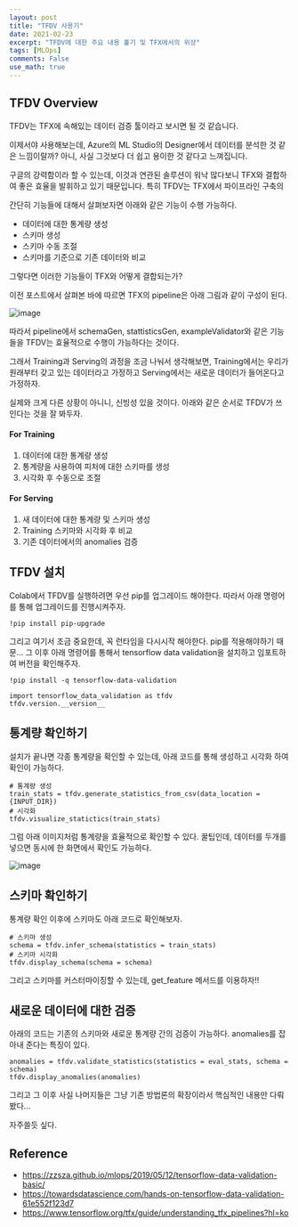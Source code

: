 ```yaml
---
layout: post
title: "TFDV 사용기"
date: 2021-02-23
excerpt: "TFDV에 대한 주요 내용 훑기 및 TFX에서의 위상"
tags: [MLOps]
comments: False
use_math: true
---
```


## TFDV Overview
TFDV는 TFX에 속해있는 데이터 검증 툴이라고 보시면 될 것 같습니다.

이제서야 사용해보는데, Azure의 ML Studio의 Designer에서 데이터를 분석한 것 같은 느낌이랄까? 아니, 사실 그것보다 더 쉽고 용이한 것 같다고 느껴집니다.

구글의 강력함이라 할 수 있는데, 이것과 연관된 솔루션이 워낙 많다보니 TFX와 결합하여 좋은 효율을 발휘하고 있기 때문입니다.
특히 TFDV는 TFX에서 파이프라인 구축의 

간단히 기능들에 대해서 살펴보자면 아래와 같은 기능이 수행 가능하다.

* 데이터에 대한 통계량 생성
* 스키마 생성
* 스키마 수동 조절
* 스키마를 기준으로 기존 데이터와 비교

그렇다면 이러한 기능들이 TFX와 어떻게 결합되는가?

이전 포스트에서 살펴본 바에 따르면 TFX의 pipeline은 아래 그림과 같이 구성이 된다.

![image](https://user-images.githubusercontent.com/49096513/108688974-dca12280-753b-11eb-9399-039e755e406e.png)

따라서 pipeline에서 schemaGen, stattisticsGen, exampleValidator와 같은 기능들을 TFDV는 효율적으로 수행이 가능하다는 것이다.

그래서 Training과 Serving의 과정을 조금 나눠서 생각해보면, Training에서는 우리가 원래부터 갖고 있는 데이터라고 가정하고 Serving에서는 새로운 데이터가 들어온다고 가정하자.

실제와 크게 다른 상황이 아니니, 신빙성 있을 것이다. 아래와 같은 순서로 TFDV가 쓰인다는 것을 잘 봐두자.

#### For Training
1. 데이터에 대한 통계량 생성
2. 통계량을 사용하여 피처에 대한 스키마를 생성
3. 시각화 후 수동으로 조절

#### For Serving
1. 새 데이터에 대한 통계량 및 스키마 생성
2. Training 스키마와 시각화 후 비교
3. 기존 데이터에서의 anomalies 검증

## TFDV 설치
Colab에서 TFDV를 실행하려면 우선 pip를 업그레이드 해야한다. 따라서 아래 명령어를 통해 업그레이드를 진행시켜주자.

~~~
!pip install pip-upgrade
~~~

그리고 여기서 조금 중요한데, 꼭 런타임을 다시시작 해야한다. pip를 적용해야하기 때문… 그 이후 아래 명령어를 통해서 tensorflow data validation을 설치하고 임포트하여 버전을 확인해주자.
~~~
!pip install -q tensorflow-data-validation

import tensorflow_data_validation as tfdv
tfdv.version.__version__
~~~

## 통계량 확인하기
설치가 끝나면 각종 통계량을 확인할 수 있는데, 아래 코드를 통해 생성하고 시각화 하여 확인이 가능하다.
~~~
# 통계량 생성
train_stats = tfdv.generate_statistics_from_csv(data_location = {INPUT_DIR})
# 시각화
tfdv.visualize_statictics(train_stats)
~~~

그럼 아래 이미지처럼 통계량을 효율적으로 확인할 수 있다. 꿀팁인데, 데이터를 두개를 넣으면 동시에 한 화면에서 확인도 가능하다.

![image](https://user-images.githubusercontent.com/49096513/108844462-83122400-761f-11eb-917f-fe86d19ba80e.png)


## 스키마 확인하기
통계량 확인 이후에 스키마도 아래 코드로 확인해보자.
~~~
# 스키마 생성
schema = tfdv.infer_schema(statistics = train_stats)
# 스키마 시각화
tfdv.display_schema(schema = schema)
~~~

그리고 스키마를 커스터마이징할 수 있는데, get_feature 메서드를 이용하자!!

## 새로운 데이터에 대한 검증
아래의 코드는 기존의 스키마와 새로운 통계량 간의 검증이 가능하다. anomalies를 잡아내 준다는 특징이 있다.
~~~
anomalies = tfdv.validate_statistics(statistics = eval_stats, schema = schema)
tfdv.display_anomalies(anomalies)
~~~


그리고 그 이후 사실 나머지들은 그냥 기존 방법론의 확장이라서 핵심적인 내용만 다뤄봤다…

자주쓸듯 싶다.

## Reference
* https://zzsza.github.io/mlops/2019/05/12/tensorflow-data-validation-basic/
* https://towardsdatascience.com/hands-on-tensorflow-data-validation-61e552f123d7
* https://www.tensorflow.org/tfx/guide/understanding_tfx_pipelines?hl=ko
